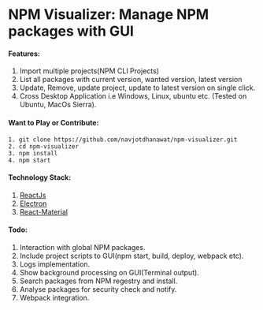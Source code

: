 # NPM Visualizer: Manage NPM packages with GUI

#### Features:
1. Import multiple projects(NPM CLI Projects)
2. List all packages with current version, wanted version, latest version
3. Update, Remove, update project, update to latest version on single click.
4. Cross Desktop Application i.e Windows, Linux, ubuntu etc. (Tested on Ubuntu, MacOs Sierra).

#### Want to Play or Contribute:
```
1. git clone https://github.com/navjotdhanawat/npm-visualizer.git
2. cd npm-visualizer
3. npm install
4. npm start
```
#### Technology Stack:
1. [ReactJs](https://reactjs.org/)
2. [Electron](https://electronjs.org/)
3. [React-Material](http://www.material-ui.com/#/)
#### Todo:
1. Interaction with global NPM packages.
2. Include project scripts to GUI(npm start, build, deploy, webpack etc).
3. Logs implementation.
4. Show background processing on GUI(Terminal output).
5. Search packages from NPM regestry and install.
6. Analyse packages for security check and notify.
7. Webpack integration.